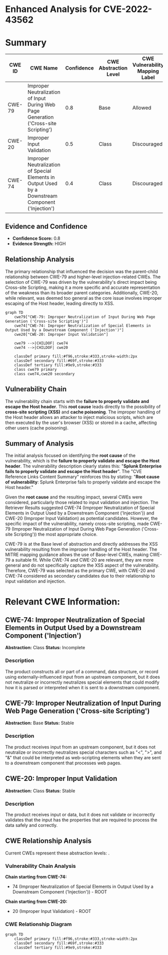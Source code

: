 # Enhanced Analysis for CVE-2022-43562

# Summary

| CWE ID | CWE Name | Confidence | CWE Abstraction Level | CWE Vulnerability Mapping Label | CWE-Vulnerability Mapping Notes |
|---|---|---|---|---|---|
| CWE-79 | Improper Neutralization of Input During Web Page Generation ('Cross-site Scripting') | 0.8 | Base | Allowed | Primary CWE |
| CWE-20 | Improper Input Validation | 0.5 | Class | Discouraged | Secondary Candidate |
| CWE-74 | Improper Neutralization of Special Elements in Output Used by a Downstream Component ('Injection') | 0.4 | Class | Discouraged | Secondary Candidate |

## Evidence and Confidence

*   **Confidence Score:** 0.8
*   **Evidence Strength:** HIGH

## Relationship Analysis

The primary relationship that influenced the decision was the parent-child relationship between CWE-79 and higher-level injection-related CWEs. The selection of CWE-79 was driven by the vulnerability's direct impact being Cross-site Scripting, making it a more specific and accurate representation of the weakness than its broader parent categories. Additionally, CWE-20, while relevant, was deemed too general as the core issue involves improper escaping of the Host header, leading directly to XSS.

```mermaid
graph TD
    cwe79["CWE-79: Improper Neutralization of Input During Web Page Generation ('Cross-site Scripting')"]
    cwe74["CWE-74: Improper Neutralization of Special Elements in Output Used by a Downstream Component ('Injection')"]
    cwe20["CWE-20: Improper Input Validation"]

    cwe79 -->|CHILDOF| cwe74
    cwe74 -->|CHILDOF| cwe20

    classDef primary fill:#f96,stroke:#333,stroke-width:2px
    classDef secondary fill:#69f,stroke:#333
    classDef tertiary fill:#9e9,stroke:#333
    class cwe79 primary
    class cwe74,cwe20 secondary
```

## Vulnerability Chain

The vulnerability chain starts with the **failure to properly validate and escape the Host header**. This **root cause** leads directly to the possibility of **cross-site scripting (XSS)** and **cache poisoning**. The improper handling of the Host header allows an attacker to inject malicious scripts, which are then executed by the user's browser (XSS) or stored in a cache, affecting other users (cache poisoning).

## Summary of Analysis

The initial analysis focused on identifying the **root cause** of the vulnerability, which is the **failure to properly validate and escape the Host header**. The vulnerability description clearly states this: "**Splunk Enterprise fails to properly validate and escape the Host header**". The "CVE Reference Links Content Summary" reinforces this by stating: "**Root cause of vulnerability**: Splunk Enterprise fails to properly validate and escape the Host header."

Given the **root cause** and the resulting impact, several CWEs were considered, particularly those related to input validation and injection. The Retriever Results suggested CWE-74 (Improper Neutralization of Special Elements in Output Used by a Downstream Component ('Injection')) and CWE-20 (Improper Input Validation) as potential candidates. However, the specific impact of the vulnerability, namely cross-site scripting, made CWE-79 (Improper Neutralization of Input During Web Page Generation ('Cross-site Scripting')) the most appropriate choice.

CWE-79 is at the Base level of abstraction and directly addresses the XSS vulnerability resulting from the improper handling of the Host header. The MITRE mapping guidance allows the use of Base-level CWEs, making CWE-79 a suitable fit. While CWE-74 and CWE-20 are relevant, they are more general and do not specifically capture the XSS aspect of the vulnerability. Therefore, CWE-79 was selected as the primary CWE, with CWE-20 and CWE-74 considered as secondary candidates due to their relationship to input validation and injection.

# Relevant CWE Information:

## CWE-74: Improper Neutralization of Special Elements in Output Used by a Downstream Component ('Injection')
**Abstraction:** Class
**Status:** Incomplete

### Description
The product constructs all or part of a command, data structure, or record using externally-influenced input from an upstream component, but it does not neutralize or incorrectly neutralizes special elements that could modify how it is parsed or interpreted when it is sent to a downstream component.

## CWE-79: Improper Neutralization of Input During Web Page Generation ('Cross-site Scripting')
**Abstraction:** Base
**Status:** Stable

### Description
The product receives input from an upstream component, but it does not neutralize or incorrectly neutralizes special characters such as "<", ">", and "&" that could be interpreted as web-scripting elements when they are sent to a downstream component that processes web pages.

## CWE-20: Improper Input Validation
**Abstraction:** Class
**Status:** Stable

### Description
The product receives input or data, but it does not validate or incorrectly validates that the input has the properties that are required to process the data safely and correctly.


## CWE Relationship Analysis

Current CWEs represent these abstraction levels: .


### Vulnerability Chain Analysis

**Chain starting from CWE-74:**
- 74 (Improper Neutralization of Special Elements in Output Used by a Downstream Component ('Injection')) - ROOT


**Chain starting from CWE-20:**
- 20 (Improper Input Validation) - ROOT



### CWE Relationship Diagram

```mermaid
graph TD
    classDef primary fill:#f96,stroke:#333,stroke-width:2px
    classDef secondary fill:#69f,stroke:#333
    classDef tertiary fill:#9e9,stroke:#333
```